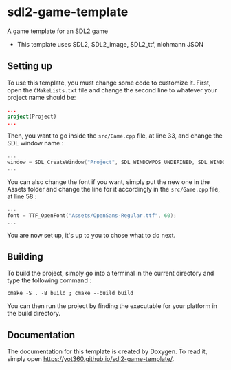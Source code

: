 # sdl2-game-template
A game template for an SDL2 game
- This template uses SDL2, SDL2_image, SDL2_ttf, nlohmann JSON

## Setting up
To use this template, you must change some code to customize it.
First, open the `CMakeLists.txt` file and change the second line to whatever your project name should be:
```cmake
...
project(Project)
...
```
Then, you want to go inside the `src/Game.cpp` file, at line 33, and change the SDL window name :
```cpp
...
window = SDL_CreateWindow("Project", SDL_WINDOWPOS_UNDEFINED, SDL_WINDOWPOS_UNDEFINED, SCREEN_WIDTH, SCREEN_HEIGHT, flags);
...
```
You can also change the font if you want, simply put the new one in the Assets folder and change the line for it accordingly in the `src/Game.cpp` file, at line 58 :
```cpp
...
font = TTF_OpenFont("Assets/OpenSans-Regular.ttf", 60);
...
```
You are now set up, it's up to you to chose what to do next. 

## Building
To build the project, simply go into a terminal in the current directory and type the following command :
```
cmake -S . -B build ; cmake --build build
```
You can then run the project by finding the executable for your platform in the build directory.

## Documentation
The documentation for this template is created by Doxygen. To read it, simply open https://yot360.github.io/sdl2-game-template/.